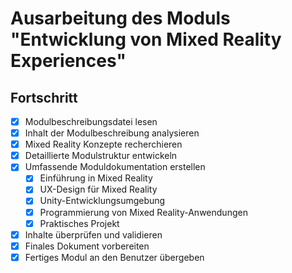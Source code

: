 # Ausarbeitung des Moduls "Entwicklung von Mixed Reality Experiences"

## Fortschritt

- [x] Modulbeschreibungsdatei lesen
- [x] Inhalt der Modulbeschreibung analysieren
- [x] Mixed Reality Konzepte recherchieren
- [x] Detaillierte Modulstruktur entwickeln
- [x] Umfassende Moduldokumentation erstellen
  - [x] Einführung in Mixed Reality
  - [x] UX-Design für Mixed Reality
  - [x] Unity-Entwicklungsumgebung
  - [x] Programmierung von Mixed Reality-Anwendungen
  - [x] Praktisches Projekt
- [x] Inhalte überprüfen und validieren
- [x] Finales Dokument vorbereiten
- [x] Fertiges Modul an den Benutzer übergeben
